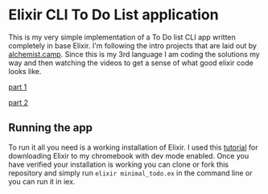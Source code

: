 # Elixir CLI To Do List application

This is my very simple implementation of a To Do list CLI app written completely in base Elixir.
I'm following the intro projects that are laid out by [alchemist.camp](https://alchemist.camp/start). Since this is my 3rd language I am coding the solutions my way and then watching the videos to get a sense of what good elixir code looks like.

[part 1](https://alchemist.camp/episodes/minimal-todo-1)

[part 2](https://alchemist.camp/episodes/minimal-todo-2)

## Running the app

To run it all you need is a working installation of Elixir. I used this [tutorial](https://youtu.be/-I8V-FcuX2E) for downloading Elixir to my chromebook with dev mode enabled. Once you have verified your installation is working you can clone or fork this repository and simply run `elixir minimal_todo.ex` in the command line or you can run it in iex.
